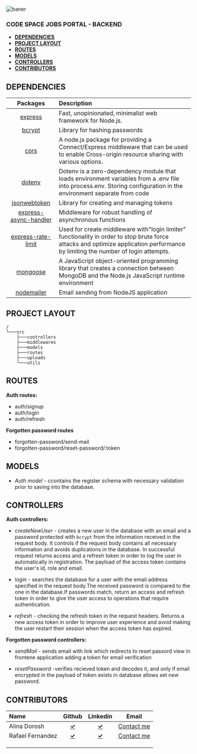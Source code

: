 ![baner](<https://github.com/GhostDevs3/cs11_backend/blob/CSB-5-AlinaDorosh-dev/banner%20(1).png>)

### CODE SPACE JOBS PORTAL - BACKEND

- [**DEPENDENCIES**](#dependencies)
- [**PROJECT LAYOUT**](#project-layout)
- [**ROUTES**](#routes)
- [**MODELS**](#models)
- [**CONTROLLERS**](#controllers)
- [**CONTRIBUTORS**](#contributors)

## **DEPENDENCIES**

|                                   Packages                                   | Description                                                                                                                                                                      |
| :--------------------------------------------------------------------------: | :------------------------------------------------------------------------------------------------------------------------------------------------------------------------------- |
|               [express](https://www.npmjs.com/package/express)               | Fast, unopinionated, minimalist web framework for Node.js.                                                                                                                       |
|                [bcrypt](https://www.npmjs.com/package/bcrypt)                | Library for hashing passwords                                                                                                                                                    |
|                  [cors](https://www.npmjs.com/package/cors)                  | A node.js package for providing a Connect/Express middleware that can be used to enable Cross-origin resource sharing with various options.                                      |
|                [dotenv](https://www.npmjs.com/package/dotenv)                | Dotenv is a zero-dependency module that loads environment variables from a .env file into process.env. Storing configuration in the environment separate from code               |
|          [jsonwebtoken](https://www.npmjs.com/package/jsonwebtoken)          | Library for creating and managing tokens                                                                                                                                         |
| [express-async-handler](https://www.npmjs.com/package/express-async-handler) | Middleware for robust handling of asynchronous functions                                                                                                                         |
|    [express-rate-limit](https://www.npmjs.com/package/express-rate-limit)    | Used for create middleware with"login limiter" functionality in order to stop brute force attacks and optimize application performance by limiting the number of login attempts. |
|              [mongoose](https://www.npmjs.com/package/mongoose)              | A JavaScript object-oriented programming library that creates a connection between MongoDB and the Node.js JavaScript runtime environment                                        |
|            [nodemailer](https://www.npmjs.com/package/nodemailer)            | Email sending from NodeJS application                                                                                                                                            |

## **PROJECT LAYOUT**

```shell
/
└───src
    ├───controllers
    ├───middlewares
    ├───models
    ├───routes
    ├───uploads
    └───utils
```

## **ROUTES**

**Auth routes:**

- auth/signup
- auth/login
- auth/refresh

**Forgotten password routes**

- forgotten-password/send-mail
- forgotten-password/reset-password/:token

## **MODELS**

- _Auth model_ - ccontains the register schema with necessary validation prior to saving into the database.

## **CONTROLLERS**

**Auth controllers:**

- _createNewUser_ - creates a new user in the database with an email and a password protected with `bcrypt` from the information received in the request body. It controls if the request body contains all necessary information and avoids duplications in the database. In successful request returns access and a refresh token in order to log the user in automatically in registration. The payload of the access token contains the user's id, role and email.

- _login_ - searches the database for a user with the email address specified in the request body.The received password is compared to the one in the database.If passwords match, return an access and refresh token in order to give the user access to operations that require authentication.

- _refresh_ - checking the refresh token in the request headers. Returns a new access token in order to improve user experience and avoid making the user restart their session when the access token has expired.

**Forgotten password controllers:**

- _sendMail_ - sends email with link which redirects to reset passord view in frontene application adding a token for email verification

- _resetPassword_ -verifies recieved token and decodes it, and only if email encrypted in the payload of token exists in database allows set new password.

## **CONTRIBUTORS**

| Name             |                      Github                       |                         Linkedin                         |                    Email                    |
| :--------------- | :-----------------------------------------------: | :------------------------------------------------------: | :-----------------------------------------: |
| Alina Dorosh     | [**&check;**](https://github.com/AlinaDorosh-dev) | [**&check;**](https://www.linkedin.com/in/alina-dorosh/) | [Contact me](mailto:alina.dorosh@gmail.com) |
| Rafael Fernandez |    [**&check;**](https://github.com/iRaphiki)     |   [**&check;**](https://www.linkedin.com/in/rafa-fr/)    |  [Contact me](mailto:imraphiki@gmail.com)   |
|                  |                                                   |                                                          |
|                  |                                                   |                                                          |
|                  |                                                   |                                                          |
